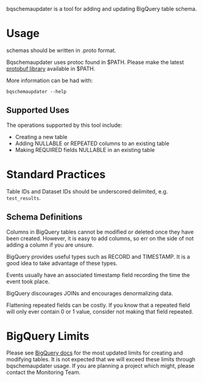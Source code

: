 bqschemaupdater is a tool for adding and updating BigQuery table schema.

# Usage

schemas should be written in .proto format.

Bqschemaupdater uses protoc found in $PATH.  Please make the latest
[protobuf library](https://github.com/google/protobuf) available in $PATH.

More information can be had with:

```
bqschemaupdater --help
```

## Supported Uses

The operations supported by this tool include:

* Creating a new table
* Adding NULLABLE or REPEATED columns to an existing table
* Making REQUIRED fields NULLABLE in an existing table

# Standard Practices

Table IDs and Dataset IDs should be underscored delimited, e.g. `test_results`.

## Schema Definitions

Columns in BigQuery tables cannot be modified or deleted once they have been
created. However, it is easy to add columns, so err on the side of not adding a
column if you are unsure.

BigQuery provides useful types such as RECORD and TIMESTAMP. It is a good idea
to take advantage of these types.

Events usually have an associated timestamp field recording the time the event
took place.

BigQuery discourages JOINs and encourages denormalizing data.

Flattening repeated fields can be costly. If you know that a repeated field
will only ever contain 0 or 1 value, consider not making that field repeated.

# BigQuery Limits

Please see [BigQuery
docs](https://cloud.google.com/bigquery/quotas#datasettableupdates) for the most
updated limits for creating and modifying tables. It is not expected that we
will exceed these limits through bqschemaupdater usage. If you are planning
a project which might, please contact the Monitoring Team.
